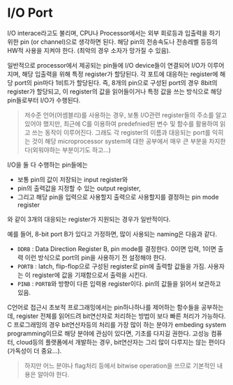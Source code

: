# I/O Port

I/O interace라고도 불리며, CPU나 Processor에서는 외부 회로등과 입출력을 하기 위한 pin (or channel)으로 생각하면 된다. 해당 pin의 전송속도나 전송레벨 등등의 HW적 사용을 지켜야 한다. (최악의 경우 소자가 망가질 수 있음).

일반적으로 processor에서 제공되는 pin들에 I/O device들이 연결되어 I/O가 이루어지며, 해당 입출력을 위해 특정 register가 할당된다. 각 포트에 대응하는 register에 해당 port의 pin마다 1비트가 할당된다. 즉, 8개의 pin으로 구성된 port의 경우 8bit의 register가 할당되고, 이 register의 값을 읽어들이거나 특정 값을 쓰는 방식으로 해당 pin들로부터 I/O가 수행된다.

> 저수준 언어(어셈블리)를 사용하는 경우, 보통 I/O관련 register들의 주소를 알고 있어야 했지만, 최근에 C를 이용하여 predefnied된 변수 및 함수를 활용하여 읽고 쓰는 동작이 이루어진다. 그래도 각 register의 이름과 대응되는 port를 익히는 것이 해당 microprocessor system에 대한 공부에서 매우 큰 부분을 차지한다(외워야하는 부분이기도 하고...)

I/O을 둘 다 수행하는 pin들에는 

* 보통 pin의 값이 저장되는 input register와 
* pin의 출력값을 지정할 수 있는 output register, 
* 그리고 해당 pin을 입력으로 사용할지 출력으로 사용할지를 결정하는 pin mode register

와 같이 3개의 대응되는 register가 지원되는 경우가 일반적이다.

예를 들어, 8-bit port B가 있다고 가정하면, 많이 사용되는 naming은 다음과 같다.

* `DDRB` : Data Direction Register B, pin mode를 결정한다. 0이면 입력, 1이면 출력 이런 방식으로 port의 pin을 사용하기 전 설정해야 한다.
* `PORTB` : latch, flip-flop으로 구성된 register로 pin에 출력할 값들을 가짐. 사용자는 이 register에 값을 기재함으로서 출력을 시킨다.
* `PINB` : `PORTB`와 방향이 다른 입력용 register이다. pin의 값들을 읽어서 보관하고 있음. 


C언어로 접근시 초보적 프로그래밍에서는 pin하나하나를 제어하는 함수들을 공부하는데, register 전체를 읽어드려 bit연산자로 처리하는 방법이 보다 빠른 처리가 가능하다. C 프로그래밍의 경우 bit연산자등의 처리를 가장 많이 하는 분야가 embeding system programming이므로 해당 분야에 관심이 있다면, 기초를 다지길 권한다. 고성능 컴퓨터, cloud등의 플랫폼에서 개발하는 경우, bit연산자는 그리 많이 다루지는 않는 편이다 (가독성이 더 중요...).

> 하지만 어느 분야나 flag처리 등에서 bitwise operation을 쓰므로 기본적인 내용은 알아야 한다.